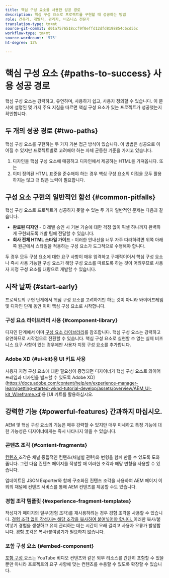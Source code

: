 ```yaml
---
title: 핵심 구성 요소를 사용한 성공 경로
description: 핵심 구성 요소로 프로젝트를 구현할 때 성공하는 방법
role: 건축가, 개발자, 관리자, 비즈니스 전문가
translation-type: tm+mt
source-git-commit: d01a7576518ccf9f0effd12dfd8198854c6cd55c
workflow-type: tm+mt
source-wordcount: '575'
ht-degree: 13%

---
```



# 핵심 구성 요소 {#paths-to-success} 사용 성공 경로

핵심 구성 요소는 강력하고, 유연하며, 사용하기 쉽고, 사용자 정의할 수 있습니다. 이 문서에 설명된 몇 가지 주요 지침을 따르면 핵심 구성 요소가 있는 프로젝트가 성공했는지 확인합니다.

## 두 개의 성공 경로 {#two-paths}

핵심 구성 요소를 구현하는 두 가지 기본 접근 방식이 있습니다. 이 방법은 성공으로 이어질 수 있지만 프로젝트별로 고려해야 하는 자체 균등한 기준을 가지고 있습니다.

1. 디자인을 핵심 구성 요소에 매핑하고 디자인에서 제공하는 HTML을 가져옵니다. 또는
1. 이미 정의된 HTML 표준을 준수해야 하는 경우 핵심 구성 요소의 이점을 모두 활용하지는 않고 더 많은 노력이 필요합니다.

## 구성 요소 구현의 일반적인 함선 {#common-pitfalls}

핵심 구성 요소로 프로젝트가 성공하지 못할 수 있는 두 가지 일반적인 문제는 다음과 같습니다.

* **완료된 디자인**  - C 레벨 승인 시 기본 기술에 대한 걱정 없이 픽셀 하나까지 완벽하게 구현되도록 개발 팀에 전달할 수 있습니다.
* **회사 전체 HTML 스타일 가이드**  - 이러한 안내선을 너무 자주 따라하려면 위쪽 아래쪽 원근에서 스타일을 적용하는 구성 요소가 도그적으로 수행해야 합니다.

두 경우 모두 구성 요소에 대한 요구 사항이 매우 엄격하고 구체적이어서 핵심 구성 요소나 즉시 사용 가능한 구성 요소가 해당 구성 요소를 따르도록 하는 것이 어려우므로 사용자 지정 구성 요소를 대량으로 개발할 수 있습니다.

## 시작 날짜 {#start-early}

프로젝트의 구현 단계에서 핵심 구성 요소를 고려하기만 하는 것이 아니라 와이어프레임 및 디자인 단계 동안 이미 핵심 구성 요소로 시작합니다.

### 구성 요소 라이브러리 사용 {#component-library}

디자인 단계에서 이미 [구성 요소 라이브러리](https://adobe.com/go/aem_cmp_library)를 참조합니다. 핵심 구성 요소는 강력하고 유연하므로 시작점으로 전환할 수 있습니다. 핵심 구성 요소로 실현할 수 없는 실제 비즈니스 요구 사항이 있는 경우에만 사용자 지정 구성 요소를 추가합니다.

### Adobe XD {#ui-kit}용 UI 키트 사용

사용자 지정 구성 요소에 대한 필요성이 증명되면 디자이너가 핵심 구성 요소로 와이어프레임과 디자인을 빌드할 수 있도록 Adobe XD](https://docs.adobe.com/content/help/en/experience-manager-learn/getting-started-wknd-tutorial-develop/assets/overview/AEM_UI-kit_Wireframe.xd)용 [UI 키트를 활용하십시오.

## 강력한 기능 {#powerful-features} 간과하지 마십시오.

AEM 및 핵심 구성 요소의 기능은 매우 강력할 수 있지만 매우 미세하고 특정 기능에 대한 가능성은 디자이너에게는 즉시 나타나지 않을 수 있습니다.

### 콘텐츠 조각 {#content-fragments}

[컨텐츠 ](https://docs.adobe.com/content/help/en/experience-manager-cloud-service/sites/authoring/fundamentals/content-fragments.html) 조각은 채널 중립적인 컨텐츠(채널별 관련)와 변형을 함께 만들 수 있도록 도와줍니다. 그런 다음 컨텐츠 페이지를 작성할 때 이러한 조각과 해당 변형을 사용할 수 있습니다.

업데이트된 JSON Exporter와 함께 구조화된 컨텐츠 조각을 사용하여 AEM 페이지 이외의 채널에 컨텐츠 서비스를 통해 AEM 컨텐츠를 제공할 수도 있습니다.

### 경험 조각 템플릿 {#experience-fragment-templates}

작성자가 페이지의 일부(경험 조각)를 재사용하려는 경우 경험 조각을 사용할 수 있습니다. [경험 조각 없이 작성자는 해당 조각을 복사하여 붙여넣어야 합니다. ](https://docs.adobe.com/content/help/en/experience-manager-cloud-service/sites/authoring/fundamentals/experience-fragments.html) 이러한 복사/붙여넣기 경험을 생성하고 유지 관리하는 데는 시간이 오래 걸리고 사용자 오류가 발생합니다. 경험 조각은 복사/붙여넣기가 필요하지 않습니다.

### 포함 구성 요소 {#embed-component}

[포함 구성 ](/help/components/embed.md) 요소는 YouTube 비디오 컨텐츠와 같은 외부 리소스를 간단히 포함할 수 있을 뿐만 아니라 프로젝트의 요구 사항에 맞는 컨텐츠를 수용할 수 있도록 확장할 수 있습니다.